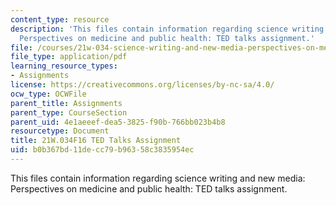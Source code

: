 ```yaml
---
content_type: resource
description: 'This files contain information regarding science writing and new media:
  Perspectives on medicine and public health: TED talks assignment.'
file: /courses/21w-034-science-writing-and-new-media-perspectives-on-medicine-and-public-health-fall-2016/b0b367bd11decc79b96358c3835954ec_MIT21W_034F16_TalkAsign.pdf
file_type: application/pdf
learning_resource_types:
- Assignments
license: https://creativecommons.org/licenses/by-nc-sa/4.0/
ocw_type: OCWFile
parent_title: Assignments
parent_type: CourseSection
parent_uid: 4e1aeeef-dea5-3825-f90b-766bb023b4b8
resourcetype: Document
title: 21W.034F16 TED Talks Assignment
uid: b0b367bd-11de-cc79-b963-58c3835954ec
---
```

This files contain information regarding science writing and new media: Perspectives on medicine and public health: TED talks assignment.